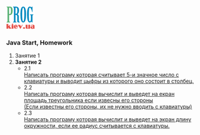 [![Prog.kiev.ua](logo.png)](https://prog.kiev.ua)

<h3>Java Start, Homework</h3>

<ol>
<li>Занятие 1</li>

<li><strong>Занятие 2</strong>
    <ul>
        <li> 2.1<br>
            <a href="/src/A1/prog/kiev/Lesson2/Ex1Lev1.java">
                Написать програму которая считывает 5-и значное число с<br>
                клавиатуры и выводит цыфры из которого оно состоит в столбец.<br>
            </a>
        </li>
        <li> 2.2<br>
            <a href="/src/A1/prog/kiev/Lesson2/Ex2Lev1.java">
                Написать програму которая вычислит и выведет на екран<br>
                площадь треугольника если извесны его стороны<br>
                (Если известны его стороны, их не нужно вводить с клавиатуры)<br>
            </a>
        </li>
        <li> 2.3<br>
            <a href="/src/A1/prog/kiev/Lesson2/Ex2Lev1.java">
                Написать програму которая вычислит и выведет на экран длину<br>
                окружности, если ее радиус считывается с клавиатуры.<br>
            </a>
        </li>
    </ul>
</li>
